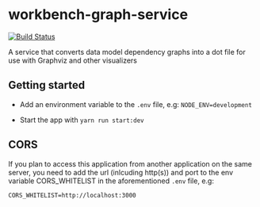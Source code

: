 # workbench-graph-service
[![Build Status](https://drone.prod-bip-ci.ssb.no/api/badges/statisticsnorway/workbench-graph-service/status.svg)](https://drone.prod-bip-ci.ssb.no/statisticsnorway/workbench-graph-service)

A service that converts data model dependency graphs into a dot file for use with Graphviz and other visualizers

## Getting started

- Add an environment variable to the ``.env`` file, e.g: 
```NODE_ENV=development```

- Start the app with ``yarn run start:dev``

## CORS
If you plan to access this application from another application on the same server, you need to add the url (inlcuding http(s)) and port to 
the env variable CORS_WHITELIST in the aforementioned ``.env`` file, e.g:
```
CORS_WHITELIST=http://localhost:3000
``` 
